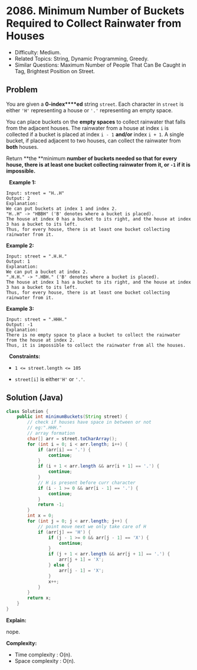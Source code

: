 # 2086. Minimum Number of Buckets Required to Collect Rainwater from Houses

- Difficulty: Medium.
- Related Topics: String, Dynamic Programming, Greedy.
- Similar Questions: Maximum Number of People That Can Be Caught in Tag, Brightest Position on Street.

## Problem

You are given a **0-index****ed** string ```street```. Each character in ```street``` is either ```'H'``` representing a house or ```'.'``` representing an empty space.

You can place buckets on the **empty spaces** to collect rainwater that falls from the adjacent houses. The rainwater from a house at index ```i``` is collected if a bucket is placed at index ```i - 1``` **and/or** index ```i + 1```. A single bucket, if placed adjacent to two houses, can collect the rainwater from **both** houses.

Return **the **minimum **number of buckets needed so that for **every** house, there is **at least** one bucket collecting rainwater from it, or **```-1```** if it is impossible.**

 
**Example 1:**

```
Input: street = "H..H"
Output: 2
Explanation:
We can put buckets at index 1 and index 2.
"H..H" -> "HBBH" ('B' denotes where a bucket is placed).
The house at index 0 has a bucket to its right, and the house at index 3 has a bucket to its left.
Thus, for every house, there is at least one bucket collecting rainwater from it.
```

**Example 2:**

```
Input: street = ".H.H."
Output: 1
Explanation:
We can put a bucket at index 2.
".H.H." -> ".HBH." ('B' denotes where a bucket is placed).
The house at index 1 has a bucket to its right, and the house at index 3 has a bucket to its left.
Thus, for every house, there is at least one bucket collecting rainwater from it.
```

**Example 3:**

```
Input: street = ".HHH."
Output: -1
Explanation:
There is no empty space to place a bucket to collect the rainwater from the house at index 2.
Thus, it is impossible to collect the rainwater from all the houses.
```

 
**Constraints:**


	
- ```1 <= street.length <= 105```
	
- ```street[i]``` is either```'H'``` or ```'.'```.



## Solution (Java)

```java
class Solution {
    public int minimumBuckets(String street) {
        // check if houses have space in between or not
        // eg:".HHH."
        // array formation
        char[] arr = street.toCharArray();
        for (int i = 0; i < arr.length; i++) {
            if (arr[i] == '.') {
                continue;
            }
            if (i + 1 < arr.length && arr[i + 1] == '.') {
                continue;
            }
            // H is present before curr character
            if (i - 1 >= 0 && arr[i - 1] == '.') {
                continue;
            }
            return -1;
        }
        int x = 0;
        for (int j = 0; j < arr.length; j++) {
            // point move next we only take care of H
            if (arr[j] == 'H') {
                if (j - 1 >= 0 && arr[j - 1] == 'X') {
                    continue;
                }
                if (j + 1 < arr.length && arr[j + 1] == '.') {
                    arr[j + 1] = 'X';
                } else {
                    arr[j - 1] = 'X';
                }
                x++;
            }
        }
        return x;
    }
}
```

**Explain:**

nope.

**Complexity:**

* Time complexity : O(n).
* Space complexity : O(n).
